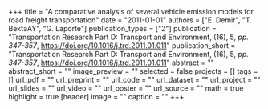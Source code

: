 +++
title = "A comparative analysis of several vehicle emission models for road freight transportation"
date = "2011-01-01"
authors = ["E. Demir", "T. BektaAY", "G. Laporte"]
publication_types = ["2"]
publication = "Transportation Research Part D: Transport and Environment, (16), 5, _pp. 347-357_, https://doi.org/10.1016/j.trd.2011.01.011"
publication_short = "Transportation Research Part D: Transport and Environment, (16), 5, _pp. 347-357_, https://doi.org/10.1016/j.trd.2011.01.011"
abstract = ""
abstract_short = ""
image_preview = ""
selected = false
projects = []
tags = []
url_pdf = ""
url_preprint = ""
url_code = ""
url_dataset = ""
url_project = ""
url_slides = ""
url_video = ""
url_poster = ""
url_source = ""
math = true
highlight = true
[header]
image = ""
caption = ""
+++
